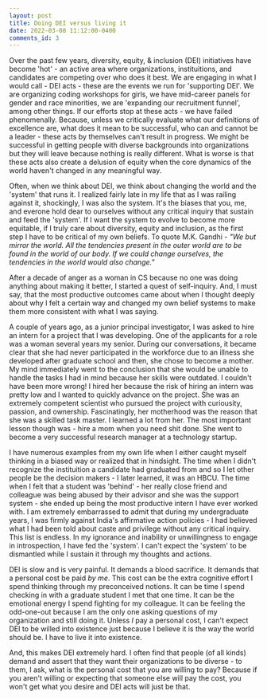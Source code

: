 ```yaml
---
layout: post
title: Doing DEI versus living it
date: 2022-03-08 11:12:00-0400
comments_id: 3
---
```


Over the past few years, diversity, equity, \& inclusion (DEI) initiatives have become 'hot' - an active area where organizations, instituitions, and candidates are competing over who does it best. We are engaging in what I would call - DEI acts - these are the events we run for 'supporting DEI'. We are organizing coding workshops for girls, we have mid-career panels for gender and race minorities, we are 'expanding our recruitment funnel', among other things. If our efforts stop at these acts - we have failed phenomenally. Because, unless we critically evaluate what our definitions of excellence are, what does it mean to be successful, who can and cannot be a leader - these acts by themselves can't result in progress. We might be successful in getting people with diverse backgrounds into organizations but they will leave because nothing is really different. What is worse is that these acts also create a delusion of equity when the core dynamics of the world haven't changed in any meaningful way.

Often, when we think about DEI, we think about changing the world and the 'system' that runs it. I realized fairly late in my life that as I was railing against it, shockingly, I was also the system. It's the biases that you, me, and everone hold dear to ourselves without any critical inquiry that sustain and feed the 'system'. If I want the system to evolve to become more equitable, if I truly care about diversity, equity and inclusion, as the first step I have to be critical of my own beliefs. To quote M.K. Gandhi - _"We but mirror the world. All the tendencies present in the outer world are to be found in the world of our body. If we could change ourselves, the tendencies in the world would also change."_

After a decade of anger as a woman in CS because no one was doing anything about making it better, I started a quest of self-inquiry. And, I must say, that the most productive outcomes came about when I thought deeply about why I felt a certain way and changed my own belief systems to make them more consistent with what I was saying.

A couple of years ago, as a junior principal investigator, I was asked to hire an intern for a project that I was developing. One of the applicants for a role was a woman several years my senior. During our conversations, it became clear that she had never participated in the workforce due to an illness she developed after graduate school and then, she chose to become a mother. My mind immediately went to the conclusion that she would be unable to handle the tasks I had in mind because her skills were outdated. I couldn't have been more wrong! I hired her because the risk of hiring an intern was pretty low and I wanted to quickly advance on the project. She was an extremely competent scientist who pursued the project with curiousity, passion, and ownership. Fascinatingly, her motherhood was the reason that she was a skilled task master. I learned a lot from her. The most important lesson though was - hire a mom when you need shit done. She went to become a very successful research manager at a technology startup.

I have numerous examples from my own life when I either caught myself thinking in a biased way or realized that in hindsight. The time when I didn't recognize the instituition a candidate had graduated from and so I let other people be the decision makers - I later learned, it was an HBCU. The time when I felt that a student was 'behind' - her really close friend and colleague was being abused by their advisor and she was the support system - she ended up being the most productive intern I have ever worked with. I am extremely embarrassed to admit that during my undergraduate years, I was firmly against India's affirmative action policies - I had believed what I had been told about caste and privilege without any critical inquiry. This list is endless. In my ignorance and inability or unwillingness to engage in introspection, I have fed the 'system'. I can't expect the 'system' to be dismantled while I sustain it through my thoughts and actions.

DEI is slow and is very painful. It demands a blood sacrifice. It demands that a personal cost be paid _by me_. This cost can be the extra cognitive effort I spend thinking through my preconceived notions. It can be time I spend checking in with a graduate student I met that one time. It can be the emotional energy I spend fighting for my colleague. It can be feeling the odd-one-out because I am the only one asking questions of my organization and still doing it. Unless _I_ pay a personal cost, I can't expect DEI to be willed into existence just because I believe it is the way the world should be. I have to live it into existence.

And, this makes DEI extremely hard. I often find that people (of all kinds) demand and assert that they want their organizations to be diverse - to them, I ask, what is the personal cost that you are willing to pay? Because if you aren't willing or expecting that someone else will pay the cost, you won't get what you desire and DEI acts will just be that.
